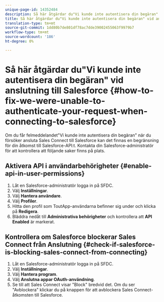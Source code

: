 ```yaml
---
unique-page-id: 14352484
description: Så här åtgärdar du"Vi kunde inte autentisera din begäran" vid anslutning till Salesforce - Marketo Docs - produktdokumentation
title: Så här åtgärdar du"Vi kunde inte autentisera din begäran" vid anslutning till Salesforce
translation-type: tm+mt
source-git-commit: 1dd80b7de801df78ac7dde39002455063f9979b7
workflow-type: tm+mt
source-wordcount: '186'
ht-degree: 0%

---
```



# Så här åtgärdar du&quot;Vi kunde inte autentisera din begäran&quot; vid anslutning till Salesforce {#how-to-fix-we-were-unable-to-authenticate-your-request-when-connecting-to-salesforce}

Om du får felmeddelandet&quot;Vi kunde inte autentisera din begäran&quot; när du försöker ansluta Sales Connect till Salesforce kan det finnas en begränsning för din åtkomst till Salesforce-API:t. Kontakta din Salesforce-administratör för att kontrollera att följande saker finns på plats.

## Aktivera API i användarbehörigheter {#enable-api-in-user-permissions}

1. Låt en Salesforce-administratör logga in på SFDC.
1. Välj **Inställningar**.
1. Välj **Hantera användare**.
1. Välj **Profiler**.
1. Hitta den profil som ToutApp-användarna befinner sig under och klicka på **Redigera**.
1. Bläddra nedåt till **Administrativa behörigheter** och kontrollera att **API Enabled** är markerat.

## Kontrollera om Salesforce blockerar Sales Connect från Anslutning {#check-if-salesforce-is-blocking-sales-connect-from-connecting}

1. Låt en Salesforce-administratör logga in på SFDC.
1. Välj **Inställningar**.
1. Välj **Hantera program**.
1. Välj **Anslutna appar OAuth-användning**.
1. Se till att Sales Connect visar &quot;Block&quot; bredvid det. Om du ser &quot;Avblockera&quot; klickar du på knappen för att avblockera Sales Connect-åtkomsten till Salesforce.
